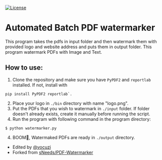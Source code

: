 [![License](http://img.shields.io/:license-mit-blue.svg?style=flat-square)](http://badges.mit-license.org)

# Automated Batch PDF watermarker
This program takes the pdfs in input folder and then watermark them with provided logo and website address and puts them in output folder.
This program watermark PDFs with Image and Text. 

## How to use: 
1) Clone the repository and make sure you have `PyPDF2` and `reportlab` installed. If not, install with 
```
pip install PyPDF2 reportlab`. 
```
2) Place your logo in `./bin` directory with name "logo.png". 
3) Put the PDFs that you wish to watermark in `./input` folder. If folder doesn't already exists, create it manually before running the script. 
4) Run the program with following command in the program directory:  
```
$ python watermarker.py 
```
4) BOOM👯, Watermaked PDFs are ready in `./output` directory. 



- Edited by <a href="https://github.com/vocuzi" target="_blank">@vocuzi</a>
- Forked from <a href="https://github.com/sNeeds/PDF-Watermarker" target="_blank">sNeeds/PDF-Watermarker</a>

